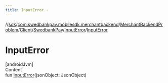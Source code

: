 ```yaml
---
title: InputError -
---
```

//[sdk](../../../../../../index)/[com.swedbankpay.mobilesdk.merchantbackend](../../../../index)/[MerchantBackendProblem](../../../index)/[Client](../../index)/[SwedbankPay](../index)/[InputError](index)/[InputError](-input-error)



# InputError  
[androidJvm]  
Content  
fun [InputError](-input-error)(jsonObject: JsonObject)  



